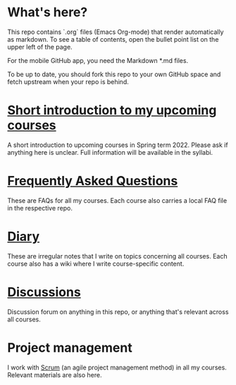 

# What's here?

This repo contains \`.org\` files (Emacs Org-mode) that render
automatically as markdown. To see a table of contents, open the
bullet point list on the upper left of the page.

For the mobile GitHub app, you need the Markdown \*.md files.

To be up to date, you should fork this repo to your own GitHub space
and fetch upstream when your repo is behind.


# [Short introduction to my upcoming courses](https://github.com/birkenkrahe/org/blob/master/spring22.md)

A short introduction to upcoming courses in Spring term 2022. Please
ask if anything here is unclear. Full information will be available
in the syllabi.


# [Frequently Asked Questions](https://github.com/birkenkrahe/org/blob/master/FAQ.md)

These are FAQs for all my courses. Each course also carries a local
FAQ file in the respective repo.


# [Diary](https://github.com/birkenkrahe/org/blob/master/diary.md)

These are irregular notes that I write on topics concerning all
courses. Each course also has a wiki where I write course-specific
content.


# [Discussions](https://github.com/birkenkrahe/org/discussions)

Discussion forum on anything in this repo, or anything that's
relevant across all courses.


# Project management

I work with [Scrum](https://scrum.org) (an agile project management method) in all my
courses. Relevant materials are also here.

